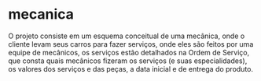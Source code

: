 # mecanica
O projeto consiste em um esquema conceitual de uma mecânica, onde o cliente levam seus carros para fazer serviços, onde eles são feitos por uma equipe de mecânicos, os serviços estão detalhados na Ordem de Serviço, que consta quais mecânicos fizeram os serviços (e suas especialidades), os valores dos serviços e das peças, a data inicial e de entrega do produto.
